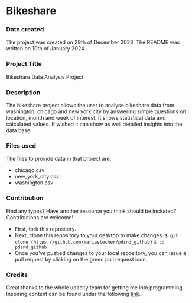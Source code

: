 # Bikeshare

### Date created
The project was created on 29th of December 2023. 
The README was written on 10th of January 2024. 

### Project Title
Bikeshare Data Analysis Project

### Description
The bikeshare project allows the user to analyse bikeshare data from washington, chicago and new york city by answering simple questions on location, month and week of interest. It shows statistical data and calculated values. If wished it can show as well detailed insights into the data base. 

### Files used
The files to provide data in that project are: 
* chicago.csv
* new_york_city.csv
* washington.csv

### Contribution
Find any typos? Have another resource you think should be included? Contributions are welcome!
* First, fork this repository.
* Next, clone this repository to your desktop to make changes.
    `$ git clone {https://github.com/mariastecher/pdsnd_github}`
    `$ cd pdsnd_github`
* Once you've pushed changes to your local repository, you can issue a pull request by clicking on the green pull request icon.

### Credits
Great thanks to the whole udacity team for getting me into programming. 
Inspiring content can be found under the following [link](https://www.udacity.com/).

